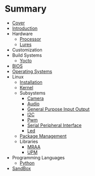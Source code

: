 # Summary

* [Cover](README.md)
* [Introduction](documentation/Introduction.md)
* Hardware
   * [Processor](documentation/Processor.md)
   * [Lures](documentation/Lures.md)
* Customization
* Build Systems
   * [Yocto](documentation/Yocto.md)
* [BIOS](documentation/Bios.md)
* [Operating Systems](documentation/OperatingSystems.md)
* Linux
   * [Installation](documentation/Installation.md)
   * [Kernel](documentation/Kernel.md)
   * Subsystems
       * [Camera](documentation/Camera.md)
       * [Audio](documentation/Audio.md)
       * [General Purpose Input Output](documentation/GeneralPurposeInputOutput.md)
       * [I2C](documentation/I2c.md)
       * [Pwm](documentation/Pwm.md)
       * [Serial Peripheral Interface](documentation/SerialPeripheralInterface.md)
       * [Led](documentation/Led.md)
   * [Package Management](PackageManagement.md)
   * Libraries
       * [MRAA](documentation/Mraa.md)
       * [UPM](documentation/Upm.md)
* Programming Languages
   * [Python](documentation/Python.md)
* [SandBox](documentation/Sandbox.md)

